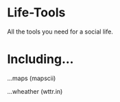 # Life-Tools
All the tools you need for a social life.

# Including...
...maps (mapscii)

...wheather (wttr.in)
